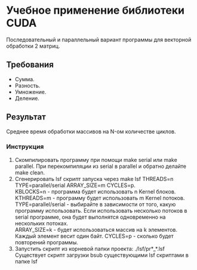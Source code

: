 # Учебное применение библиотеки CUDA
Последовательный и параллельный вариант программы для векторной обработки 2 матриц.

## Требования
- Сумма.
- Разность.
- Умножение.
- Деление.

## Результат
Среднее время обработки массивов на N-ом количестве циклов.

### Инструкция
1. Скомпилировать программу при помощи make serial или make parallel. При перекомпиляции из serial в parallel и обратно делайте make clean.
2. Сгенерировать lsf скрипт запуска через make lsf THREADS=n TYPE=parallel/serial ARRAY_SIZE=m CYCLES=p.  
  KBLOCKS=n - программа будет использовать n Kernel блоков.
  KTHREADS=m - программу будет использовать m Kernel потоков.
  TYPE=parallel/serial - выбирайте в зависимости от того, какую программу использовать. Если использовать несколько потоков в serial программе, она будет выполнятся одновременно на нескольких потоках.  
  ARRAY_SIZE=k - будет использоваться массив на k элементов. Каждый элемент весит один байт.
  CYCLES=p - сколько будет повторений программы.
3. Запустить скрипт из корневой папки проекта: ./lsf/pr*_*.lsf  
  Существует скрипт загрузки bsub существующими lsf скриптами в папке lsf
